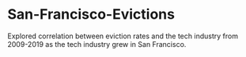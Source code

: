 # San-Francisco-Evictions
Explored correlation between eviction rates and the tech industry from 2009-2019 as the tech industry grew in San Francisco.

